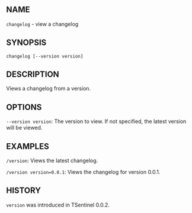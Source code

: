 ## NAME

`changelog` - view a changelog

## SYNOPSIS

`changelog [--version version]`

## DESCRIPTION

Views a changelog from a version.

## OPTIONS

`--version version`: The version to view. If not specified, the latest version will be viewed.

## EXAMPLES

`/version`: Views the latest changelog.

`/version version=0.0.1`: Views the changelog for version 0.0.1.

## HISTORY

`version` was introduced in TSentinel 0.0.2.

